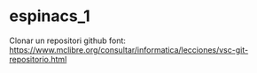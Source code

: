 # espinacs_1
Clonar un repositori github 
font:  https://www.mclibre.org/consultar/informatica/lecciones/vsc-git-repositorio.html

